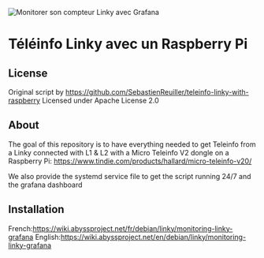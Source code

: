 ![Monitorer son compteur Linky avec Grafana](https://raw.githubusercontent.com/stylersnico/teleinfo-linky-with-raspberry/master/grafana-linky.png)

# Téléinfo Linky avec un Raspberry Pi

## License

Original script by https://github.com/SebastienReuiller/teleinfo-linky-with-raspberry
Licensed under Apache License 2.0

## About

The goal of this repository is to have everything needed to get Teleinfo from a Linky connected with L1 & L2 with a Micro Teleinfo V2 dongle on a Raspberry Pi: https://www.tindie.com/products/hallard/micro-teleinfo-v20/

We also provide the systemd service file to get the script running 24/7 and the grafana dashboard

## Installation

French:https://wiki.abyssproject.net/fr/debian/linky/monitoring-linky-grafana
English:https://wiki.abyssproject.net/en/debian/linky/monitoring-linky-grafana
